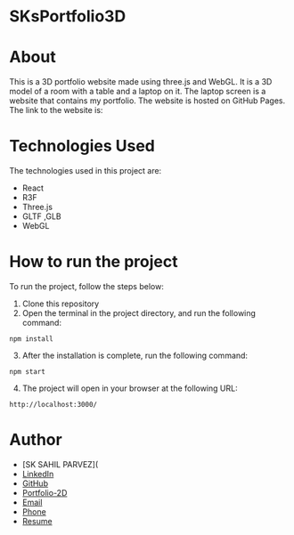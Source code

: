 # SKsPortfolio3D

# About

This is a 3D portfolio website made using three.js and WebGL. It is a 3D model of a room with a table and a laptop on it. The laptop screen is a website that contains my portfolio. The website is hosted on GitHub Pages. The link to the website is:

# Technologies Used

The technologies used in this project are:

- React
- R3F
- Three.js
- GLTF ,GLB
- WebGL

# How to run the project

To run the project, follow the steps below:

1. Clone this repository
2. Open the terminal in the project directory, and run the following command:

```
npm install
```

3. After the installation is complete, run the following command:

```
npm start
```

4. The project will open in your browser at the following URL:

```
http://localhost:3000/
```

<!-- # Screenshots

![image](https://user-images.githubusercontent.com/64787490/126039439-9b6b9b9a-5b9b-4b0b-8b0a-9b6b8b0b2b9b.png)

![image](https://user-images.githubusercontent.com/64787490/126039451-3b0b8b9b-9b0b-4b0b-8b0a-9b6b8b0b2b9b.png) -->

# Author

- [SK SAHIL PARVEZ](
- [LinkedIn](https://www.linkedin.com/in/sk-sahil-parvez-89a63021b/)
- [GitHub](https://github.com/SK-ILLish-GIT/)
- [Portfolio-2D](https://sksportfolio2d.netlify.app/)
- [Email](mailto:sksahilparvez2000@gmail.com)
- [Phone](tel:+91-987-443-5806)
- [Resume](https://drive.google.com/file/d/1yieheYl_srYMJct7R2lK0C8AyJd7nOI7/view)
